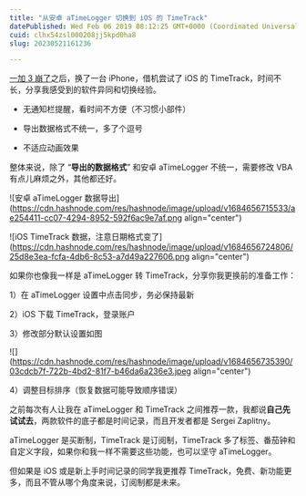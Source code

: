 ```yaml
---
title: "从安卓 aTimeLogger 切换到 iOS 的 TimeTrack"
datePublished: Wed Feb 06 2019 08:12:25 GMT+0000 (Coordinated Universal Time)
cuid: clhx54zsl000208jj5kpd0ha8
slug: 20230521161236

---
```


[一加 3 崩了](http://mp.weixin.qq.com/s?__biz=MzI3MzU5MDA1OQ==&mid=2247485175&idx=1&sn=6f797d8920c4949243889c768bdaf975&chksm=eb21b4b3dc563da5823d058fb67895d4957ab46082d99914ed767a2a2d65219469eb2fcb3c3a&scene=21#wechat_redirect)之后，换了一台 iPhone，借机尝试了 iOS 的 TimeTrack，时间不长，分享我感受到的软件异同和切换经验。

* 无通知栏提醒，看时间不方便（不习惯小部件）
    
* 导出数据格式不统一，多了个逗号
    
* 不适应动画效果
    

整体来说，除了 “**导出的数据格式**” 和安卓 aTimeLogger 不统一，需要修改 VBA 有点儿麻烦之外，其他都还好。

![安卓 aTimeLogger 数据导出](https://cdn.hashnode.com/res/hashnode/image/upload/v1684656715533/ae254411-cc07-4294-8952-592f6ac9e7af.png align="center")

![iOS TimeTrack 数据，注意日期格式变了](https://cdn.hashnode.com/res/hashnode/image/upload/v1684656724806/25d8e3ea-fcfa-4db6-8c53-a7d49a227606.png align="center")

如果你也像我一样是 aTimeLogger 转 TimeTrack，分享你我更换前的准备工作：

1）在 aTimeLogger 设置中点击同步，务必保持最新

2）iOS 下载 TimeTrack，登录账户

3）修改部分默认设置如图

![](https://cdn.hashnode.com/res/hashnode/image/upload/v1684656735390/03cdcb7f-722b-4bd2-81f7-b46da6a236e3.jpeg align="center")

4）调整目标排序（恢复数据可能导致顺序错误）

之前每次有人让我在 aTimeLogger 和 TimeTrack 之间推荐一款，我都说**自己先试试去**，两款软件的底子都是时间记录，而且开发者都是 Sergei Zaplitny。

aTimeLogger 是买断制，TimeTrack 是订阅制，TimeTrack 多了标签、番茄钟和自定义字段，如果你和我一样不需要这些功能，也可以坚守 aTimeLogger。

但如果是 iOS 或是新上手时间记录的同学我更推荐 TimeTrack，免费、新功能更多，而且不管从哪个角度来说，订阅制都是未来。